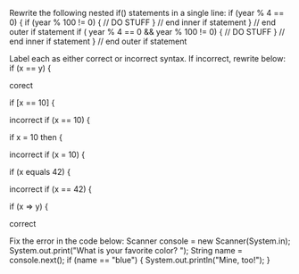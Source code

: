 Rewrite the following nested if() statements in a single line:
if (year % 4 == 0) {
    if (year % 100 != 0) {
      // DO STUFF
    } // end inner if statement
 } // end outer if statement
if ( year % 4 == 0 && year % 100 != 0) { // DO STUFF } // end inner if statement } // end outer if statement

Label each as either correct or incorrect syntax. If incorrect, rewrite below:
if (x == y) {

corect

if [x == 10] {

incorrect if (x == 10) {

if x = 10 then {

incorrect if (x = 10) {

if (x equals 42) {

incorrect if (x == 42) {

if (x => y) {

correct

Fix the error in the code below:
Scanner console = new Scanner(System.in);
System.out.print("What is your favorite color? ");
String name = console.next();
if (name == "blue") {
    System.out.println("Mine, too!");
}
